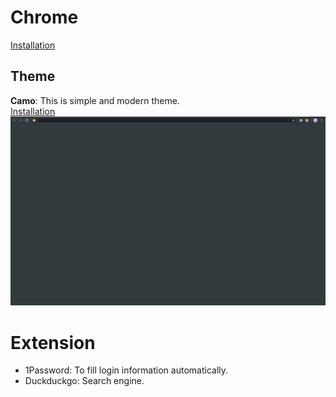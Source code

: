 # Chrome
[Installation](https://www.google.com/chrome/)
## Theme
**Camo**: This is simple and modern theme.  
[Installation](https://chrome.google.com/webstore/detail/camo/mlkdlonndpcdkfdinngnoiddngiagiph)
![screenshot_chrome](01.png)
# Extension
* 1Password: To fill login information automatically.
* Duckduckgo: Search engine.